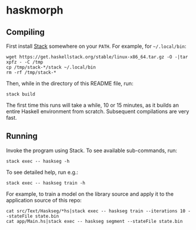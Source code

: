 # haskmorph

## Compiling

First install [Stack](https://docs.haskellstack.org) somewhere on your `PATH`.  For example, for `~/.local/bin`:

```
wget https://get.haskellstack.org/stable/linux-x86_64.tar.gz -O -|tar xpfz - -C /tmp
cp /tmp/stack-*/stack ~/.local/bin
rm -rf /tmp/stack-*
```

Then, while in the directory of this README file, run:

```
stack build
```

The first time this runs will take a while, 10 or 15 minutes, as it builds an entire Haskell environment from scratch.  Subsequent compilations are very fast.

## Running

Invoke the program using Stack.  To see available sub-commands, run:

```
stack exec -- haskseg -h
```

To see detailed help, run e.g.:

```
stack exec -- haskseg train -h
```

For example, to train a model on the library source and apply it to the application source of this repo:

```
cat src/Text/Haskseg/*hs|stack exec -- haskseg train --iterations 10 --stateFile state.bin
cat app/Main.hs|stack exec -- haskseg segment --stateFile state.bin
```
